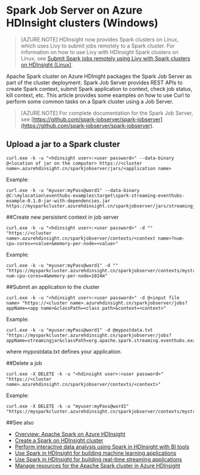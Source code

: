 <properties 
	pageTitle="Apache Spark Job Server on HDInsight | Windows Azure" 
	description="Learn how to use the Spark Job Server to remotely submit and manage jobs on a Spark cluster." 
	services="hdinsight" 
	documentationCenter="" 
	authors="nitinme" 
	manager="paulettm" 
	editor="cgronlun"
	tags="azure-portal"/>

<tags
	ms.service="hdinsight"
	ms.date="12/08/2015"
	wacn.date=""/>


# Spark Job Server on Azure HDInsight clusters (Windows)

> [AZURE.NOTE] HDInsight now provides Spark clusters on Linux, which uses Livy to submit jobs remotely to a Spark cluster. For information on how to use Livy with HDInsight Spark clusters on Linux, see [Submit Spark jobs remotely using Livy with Spark clusters on HDInsight (Linux)](/documentation/articles/hdinsight-apache-spark-livy-rest-interface).

Apache Spark cluster on Azure HDInight packages the Spark Job Server as part of the cluster deployment. Spark Job Server provides REST APIs to create Spark context, submit Spark application to context, check job status, kill context, etc. This article provides some examples on how to use Curl to perform some common tasks on a Spark cluster using a Job Server.

>[AZURE.NOTE] For complete documentation for the Spark Job Server, see [https://github.com/spark-jobserver/spark-jobserver](https://github.com/spark-jobserver/spark-jobserver). 

## <a name="uploadjar"></a>Upload a jar to a Spark cluster

	curl.exe -k -u "<hdinsight user>:<user password>" --data-binary @<location of jar on the computer> https://<cluster name>.azurehdinsight.cn/sparkjobserver/jars/<application name>

Example:
	
	curl.exe -k -u "myuser:myPass@word1" --data-binary @C:\mylocation\eventhubs-examples\target\spark-streaming-eventhubs-example-0.1.0-jar-with-dependencies.jar https://mysparkcluster.azurehdinsight.cn/sparkjobserver/jars/streamingjar


##<a name="createcontext"></a>Create new persistent context in job server

	curl.exe -k -u "<hdinsight user>:<user password>" -d "" "https://<cluster name>.azurehdinsight.cn/sparkjobserver/contexts/<context name>?num-cpu-cores=<value>&memory-per-node=<value>"

Example:

	curl.exe -k -u "myuser:myPass@word1" -d "" "https://mysparkcluster.azurehdinsight.cn/sparkjobserver/contexts/mystreaming?num-cpu-cores=4&memory-per-node=1024m"


##<a name="submitapp"></a>Submit an application to the cluster

	curl.exe -k -u "<hdinsight user>:<user password>" -d @<input file name> "https://<cluster name>.azurehdinsight.cn/sparkjobserver/jobs?appName=<app name>&classPath=<class path>&context=<context>"

Example:

	curl.exe -k -u "myuser:myPass@word1" -d @mypostdata.txt "https://mysparkcluster.azurehdinsight.cn/sparkjobserver/jobs?appName=streamingjar&classPath=org.apache.spark.streaming.eventhubs.example.EventCountJobServer&context=mystreaming"

where mypostdata.txt defines your application.


##<a name="submitapp"></a>Delete a job

	curl.exe -X DELETE -k -u "<hdinsight user>:<user password>" "https://<cluster name>.azurehdinsight.cn/sparkjobserver/contexts/<context>"

Example:

	curl.exe -X DELETE -k -u "myuser:myPass@word1" "https://mysparkcluster.azurehdinsight.cn/sparkjobserver/contexts/mystreaming"


##<a name="seealso"></a>See also

* [Overview: Apache Spark on Azure HDInsight](/documentation/articles/hdinsight-apache-spark-overview-v1)
* [Create a Spark on HDInsight cluster](/documentation/articles/hdinsight-apache-spark-provision-clusters)
* [Perform interactive data analysis using Spark in HDInsight with BI tools](/documentation/articles/hdinsight-apache-spark-use-bi-tools-v1)
* [Use Spark in HDInsight for building machine learning applications](/documentation/articles/hdinsight-apache-spark-ipython-notebook-machine-learning-v1)
* [Use Spark in HDInsight for building real-time streaming applications](/documentation/articles/hdinsight-apache-spark-csharp-apache-zeppelin-eventhub-streaming)
* [Manage resources for the Apache Spark cluster in Azure HDInsight](/documentation/articles/hdinsight-apache-spark-resource-manager)


[hdinsight-versions]: /documentation/articles/hdinsight-component-versioning
[hdinsight-upload-data]: /documentation/articles/hdinsight-upload-data
[hdinsight-storage]: /documentation/articles/hdinsight-hadoop-use-blob-storage

[azure-purchase-options]: /pricing/overview/
[azure-member-offers]: /pricing/member-offers/
[azure-trial]: /pricing/1rmb-trial/
[azure-management-portal]: https://manage.windowsazure.cn/
[azure-create-storageaccount]: /documentation/articles/storage-create-storage-account
